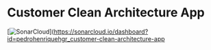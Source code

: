 # Customer Clean Architecture App

[![SonarCloud](https://sonarcloud.io/images/project_badges/sonarcloud-white.svg)](https://sonarcloud.io/dashboard?id=pedrohenriquehgr_customer-clean-architecture-app

